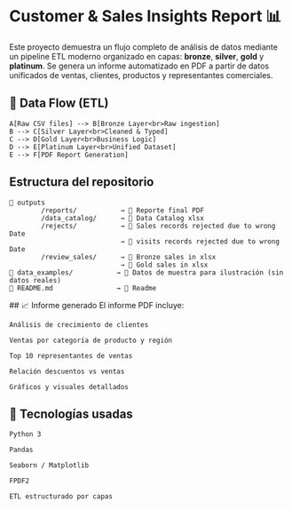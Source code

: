 # Customer & Sales Insights Report 📊

Este proyecto demuestra un flujo completo de análisis de datos mediante un pipeline ETL moderno organizado en capas: **bronze**, **silver**, **gold** y **platinum**. Se genera un informe automatizado en PDF a partir de datos unificados de ventas, clientes, productos y representantes comerciales.

## 🔁 Data Flow (ETL)

    A[Raw CSV files] --> B[Bronze Layer<br>Raw ingestion]
    B --> C[Silver Layer<br>Cleaned & Typed]
    C --> D[Gold Layer<br>Business Logic]
    D --> E[Platinum Layer<br>Unified Dataset]
    E --> F[PDF Report Generation]

## Estructura del repositorio
    📁 outputs
            /reports/           → 📄 Reporte final PDF
            /data_catalog/      → 📄 Data Catalog xlsx
            /rejects/           → 📄 Sales records rejected due to wrong Date
                                → 📄 visits records rejected due to wrong Date
            /review_sales/      → 📄 Bronze sales in xlsx
                                → 📄 Gold sales in xlsx
    📁 data_examples/           → 📄 Datos de muestra para ilustración (sin datos reales)
    📄 README.md                → 📄 Readme

## 📈 Informe generado
El informe PDF incluye:

    Análisis de crecimiento de clientes

    Ventas por categoría de producto y región

    Top 10 representantes de ventas

    Relación descuentos vs ventas

    Gráficos y visuales detallados

## 📌 Tecnologías usadas
    Python 3

    Pandas

    Seaborn / Matplotlib

    FPDF2

    ETL estructurado por capas
